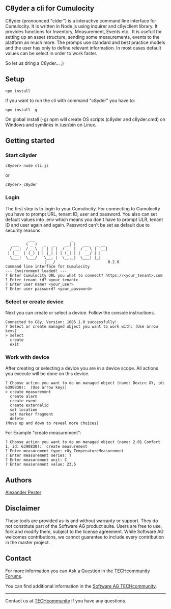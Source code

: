 ## C8yder a cli for Cumulocity

C8yder (pronounced "cider") is a interactive command line interface for Cumulocity. It is written in Node.js using inquirer and c8y/client library. It provides functions for Inventory, Measurement, Events etc.. It is usefull for setting up an asset structure, sending some measurements, events to the platform an much more. The promps use standard and best practice models and the user has only to define relevant information. In most cases default values can be select in order to work faster.

So let us dring a C8yder... ;)

## Setup

```console
npm install
```

if you want to run the cli with command "c8yder" you have to:

```console
npm install -g
```

On global install (-g) npm will create OS scripts (c8yder and c8yder.cmd) on Windows and symlinks in /usr/bin on Linux. 

## Getting started

### Start c8yder

```console
c8yder> node cli.js
```

or

```console
c8yder> c8yder
```

### Login

The first step is to login to your Cumulocity. For connecting to Cumulocity you have to prompt URL, tenant ID, user and password. You also can set default values into .env which means you don't have to prompt ULR, tenant ID and user again and again. Password can't be set as default due to security reasons.

```console
          ___                _               
   ___   ( _ )   _   _    __| |   ___   _ __ 
  / __|  / _ \  | | | |  / _` |  / _ \ | '__|
 | (__  | (_) | | |_| | | (_| | |  __/ | |   
  \___|  \___/   \__, |  \__,_|  \___| |_|   
                 |___/                       0.2.0
Command line interface for Cumulocity 
--- Environment loaded! ---
? Enter Cumulocity URL you what to connect? https://<your_tenant>.com
? Enter tenant id? <your_tenant>
? Enter user name? <your_user>
? Enter user password? <your_password>
```

### Select or create device

Next you can create or select a device. Follow the console instructions.

```console
Connected to C8y, Version: 1005.1.0 successfully!
? Select or create managed object you want to work with: (Use arrow keys)
> select
  create
  exit
```

### Work with device

After creating or selecting a device you are in a device scope. All actions you execute will be done on this device.

```console
? Choose action you want to do on managed object (name: Device XY, id: 6390830):  (Use arrow keys)
> create measurement
  create alarm
  create event
  create externalid
  set location
  set marker fragment
  delete
(Move up and down to reveal more choices)
```
For Example "create measurement":

```console
? Choose action you want to do on managed object (name: 2.01 Comfort 1, id: 6390830):  create measurement
? Enter measurement type: c8y_TemperatureMeasurement
? Enter measurement series: T
? Enter measurement unit: C
? Enter measurement value: 23.5
```

## Authors 

[Alexander Pester](mailto:alexander.pester@softwareag.com)

## Disclaimer

These tools are provided as-is and without warranty or support. They do not constitute part of the Software AG product suite. Users are free to use, fork and modify them, subject to the license agreement. While Software AG welcomes contributions, we cannot guarantee to include every contribution in the master project.

## Contact

For more information you can Ask a Question in the [TECHcommunity Forums](https://tech.forums.softwareag.com/tags/c/forum/1/Cumulocity-IoT).

You can find additional information in the [Software AG TECHcommunity](https://tech.forums.softwareag.com/tag/Cumulocity-IoT).

_________________
Contact us at [TECHcommunity](mailto:technologycommunity@softwareag.com?subject=Github/SoftwareAG) if you have any questions.
